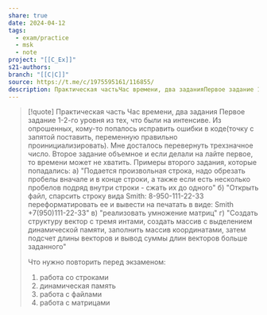 ```yaml
---
share: true
date: 2024-04-12
tags:
  - exam/practice
  - msk
  - note
project: "[[C_Ex]]"
s21-authors: 
branch: "[[C|C]]"
source: https://t.me/c/1975595161/116855/
description: Практическая частьЧас времени, два заданияПервое задание 1-2-го уровня из тех, что были на интенсиве. Из опрошенных, кому-то попалось исправить ошибки в коде(точку с запятой поставить, переменную правильно проинициализировать).
---
```


> [!quote] 
> Практическая часть
> Час времени, два задания
> Первое задание 1-2-го уровня из тех, что были на интенсиве. Из опрошенных, кому-то попалось исправить ошибки в коде(точку с запятой поставить, переменную правильно проинициализировать). Мне досталось перевернуть трехзначное число.
> Второе задание объемное и если делали на лайте первое, то времени может не хватить.
> Примеры второго задания, которые попадались:
> а) "Подается произвольная строка, надо обрезать пробелы вначале и в конце строки, а также если есть несколько пробелов подряд внутри строки - сжать их до одного"
> б) "Открыть файл, спарсить строку вида Smith: 8-950-111-22-33 переформатировать ее и вывести на печатать в виде:
> Smith +7(950)111-22-33"
> в) "реализовать умножение матриц"
> г) "Создать структуру вектор с тремя интами, создать массив с выделением динамической памяти, заполнить массив координатами, затем подсчет длины векторов и вывод суммы длин векторов больше заданного"
> 
> Что нужно повторить перед экзаменом: 
> 1. работа со строками
> 2. динамическая память
> 3. работа с файлами
> 4. работа с матрицами 

